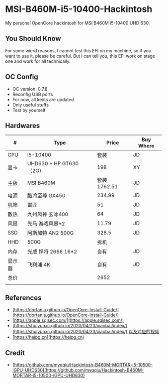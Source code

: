 # MSI-B460M-i5-10400-Hackintosh

My personal OpenCore hackintosh for MSI B460M i5-10400 UHD 630.

## You Should Know

For some wierd reasons, I cannot test this EFI on my machine, so if you want to use it, please be careful. But I can tell you, this EFI work on stage one and work for all technically. 

## OC Config

- OC version: 0.7.8
- Reconfig USB ports
- For now, all kexts are updated
- Only useful stuffs
- Test by yourself

## Hardwares

| #      | Type                    | Price        | Buy Where |
| ------ | ----------------------- | ------------ | --------- |
| CPU    | i5-10400                | 套装         | JD        |
| 显卡   | UHD630 + HP GT630（2G） | 198          | XY        |
| 主板   | MSI B460M               | 套装 1762.51 | JD        |
| 电源   | 酷冷至尊 GX450          | 234.99       | JD        |
| 机箱   | 雷匠                    | 51           | JD        |
| 散热   | 九州风神 玄冰400        | 64           | JD        |
| 风扇   | 先马 游戏风暴*2         | 11.79        | JD        |
| SSD    | 阿斯加特 AN2 500G       | 328.5        | JD        |
| HHD    | 500G                    | 拆机         |           |
| 内存   | 光威 悍将 2666 16*2     | 自有         | JD        |
| 显示器 | 飞利浦 4K               | 自有         | JD        |
| 总价   |                         | 2652         |           |
|        |                         |              |           |

## References

- [https://dortania.github.io/OpenCore-Install-Guide/](https://dortania.github.io/OpenCore-Install-Guide/)
- [https://apple.sqlsec.com/](https://apple.sqlsec.com/)
- [https://shuiyunxc.github.io/2020/04/23/xiaobai/index/](https://shuiyunxc.github.io/2020/04/23/xiaobai/index/) [以及对应的视频](https://space.bilibili.com/405490165?spm_id_from=333.788.b_765f7570696e666f.2)
- [https://heipg.cn](https://heipg.cn)

## Credit

- [https://github.com/myqqiu/Hackintosh-B460M-MORTAR-i5-10500-iGPU-UHD630](https://github.com/myqqiu/Hackintosh-B460M-MORTAR-i5-10500-iGPU-UHD630)
